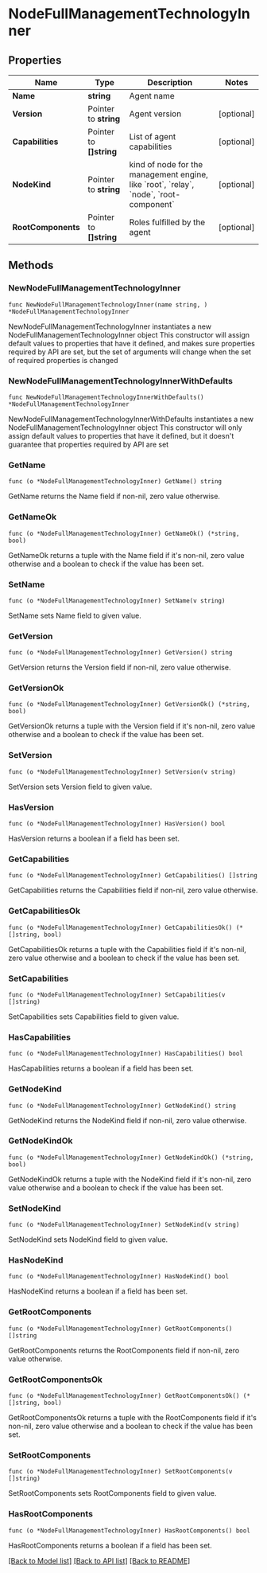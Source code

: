 # NodeFullManagementTechnologyInner

## Properties

Name | Type | Description | Notes
------------ | ------------- | ------------- | -------------
**Name** | **string** | Agent name | 
**Version** | Pointer to **string** | Agent version | [optional] 
**Capabilities** | Pointer to **[]string** | List of agent capabilities | [optional] 
**NodeKind** | Pointer to **string** | kind of node for the management engine, like &#x60;root&#x60;, &#x60;relay&#x60;, &#x60;node&#x60;, &#x60;root-component&#x60; | [optional] 
**RootComponents** | Pointer to **[]string** | Roles fulfilled by the agent | [optional] 

## Methods

### NewNodeFullManagementTechnologyInner

`func NewNodeFullManagementTechnologyInner(name string, ) *NodeFullManagementTechnologyInner`

NewNodeFullManagementTechnologyInner instantiates a new NodeFullManagementTechnologyInner object
This constructor will assign default values to properties that have it defined,
and makes sure properties required by API are set, but the set of arguments
will change when the set of required properties is changed

### NewNodeFullManagementTechnologyInnerWithDefaults

`func NewNodeFullManagementTechnologyInnerWithDefaults() *NodeFullManagementTechnologyInner`

NewNodeFullManagementTechnologyInnerWithDefaults instantiates a new NodeFullManagementTechnologyInner object
This constructor will only assign default values to properties that have it defined,
but it doesn't guarantee that properties required by API are set

### GetName

`func (o *NodeFullManagementTechnologyInner) GetName() string`

GetName returns the Name field if non-nil, zero value otherwise.

### GetNameOk

`func (o *NodeFullManagementTechnologyInner) GetNameOk() (*string, bool)`

GetNameOk returns a tuple with the Name field if it's non-nil, zero value otherwise
and a boolean to check if the value has been set.

### SetName

`func (o *NodeFullManagementTechnologyInner) SetName(v string)`

SetName sets Name field to given value.


### GetVersion

`func (o *NodeFullManagementTechnologyInner) GetVersion() string`

GetVersion returns the Version field if non-nil, zero value otherwise.

### GetVersionOk

`func (o *NodeFullManagementTechnologyInner) GetVersionOk() (*string, bool)`

GetVersionOk returns a tuple with the Version field if it's non-nil, zero value otherwise
and a boolean to check if the value has been set.

### SetVersion

`func (o *NodeFullManagementTechnologyInner) SetVersion(v string)`

SetVersion sets Version field to given value.

### HasVersion

`func (o *NodeFullManagementTechnologyInner) HasVersion() bool`

HasVersion returns a boolean if a field has been set.

### GetCapabilities

`func (o *NodeFullManagementTechnologyInner) GetCapabilities() []string`

GetCapabilities returns the Capabilities field if non-nil, zero value otherwise.

### GetCapabilitiesOk

`func (o *NodeFullManagementTechnologyInner) GetCapabilitiesOk() (*[]string, bool)`

GetCapabilitiesOk returns a tuple with the Capabilities field if it's non-nil, zero value otherwise
and a boolean to check if the value has been set.

### SetCapabilities

`func (o *NodeFullManagementTechnologyInner) SetCapabilities(v []string)`

SetCapabilities sets Capabilities field to given value.

### HasCapabilities

`func (o *NodeFullManagementTechnologyInner) HasCapabilities() bool`

HasCapabilities returns a boolean if a field has been set.

### GetNodeKind

`func (o *NodeFullManagementTechnologyInner) GetNodeKind() string`

GetNodeKind returns the NodeKind field if non-nil, zero value otherwise.

### GetNodeKindOk

`func (o *NodeFullManagementTechnologyInner) GetNodeKindOk() (*string, bool)`

GetNodeKindOk returns a tuple with the NodeKind field if it's non-nil, zero value otherwise
and a boolean to check if the value has been set.

### SetNodeKind

`func (o *NodeFullManagementTechnologyInner) SetNodeKind(v string)`

SetNodeKind sets NodeKind field to given value.

### HasNodeKind

`func (o *NodeFullManagementTechnologyInner) HasNodeKind() bool`

HasNodeKind returns a boolean if a field has been set.

### GetRootComponents

`func (o *NodeFullManagementTechnologyInner) GetRootComponents() []string`

GetRootComponents returns the RootComponents field if non-nil, zero value otherwise.

### GetRootComponentsOk

`func (o *NodeFullManagementTechnologyInner) GetRootComponentsOk() (*[]string, bool)`

GetRootComponentsOk returns a tuple with the RootComponents field if it's non-nil, zero value otherwise
and a boolean to check if the value has been set.

### SetRootComponents

`func (o *NodeFullManagementTechnologyInner) SetRootComponents(v []string)`

SetRootComponents sets RootComponents field to given value.

### HasRootComponents

`func (o *NodeFullManagementTechnologyInner) HasRootComponents() bool`

HasRootComponents returns a boolean if a field has been set.


[[Back to Model list]](../README.md#documentation-for-models) [[Back to API list]](../README.md#documentation-for-api-endpoints) [[Back to README]](../README.md)


